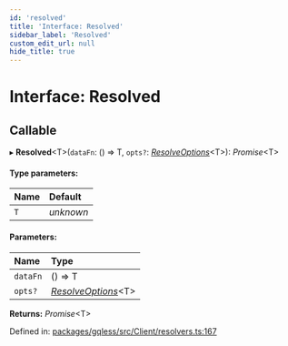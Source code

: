 ```yaml
---
id: 'resolved'
title: 'Interface: Resolved'
sidebar_label: 'Resolved'
custom_edit_url: null
hide_title: true
---
```


# Interface: Resolved

## Callable

▸ **Resolved**<T\>(`dataFn`: () => T, `opts?`: [_ResolveOptions_](resolveoptions.md)<T\>): _Promise_<T\>

#### Type parameters:

| Name | Default   |
| :--- | :-------- |
| `T`  | _unknown_ |

#### Parameters:

| Name     | Type                                      |
| :------- | :---------------------------------------- |
| `dataFn` | () => T                                   |
| `opts?`  | [_ResolveOptions_](resolveoptions.md)<T\> |

**Returns:** _Promise_<T\>

Defined in: [packages/gqless/src/Client/resolvers.ts:167](https://github.com/PabloSzx/gqless/blob/master/packages/gqless/src/Client/resolvers.ts#L167)

